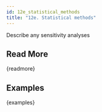 ```yaml
---
id: 12e_statistical_methods
title: "12e. Statistical methods"
---
```

Describe any sensitivity analyses

## Read More

{readmore}

## Examples

{examples}